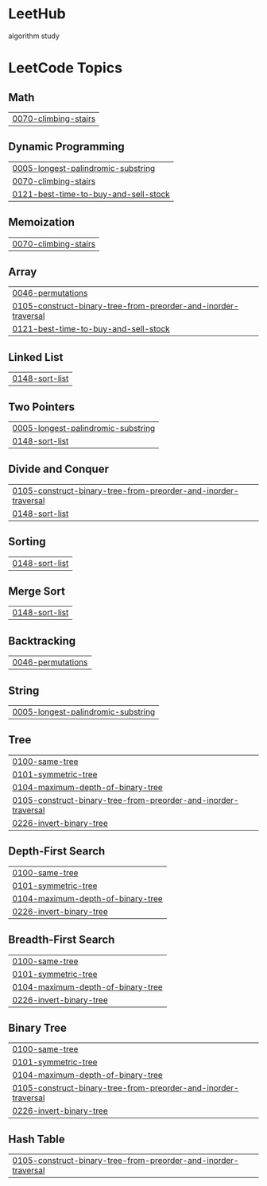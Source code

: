 # LeetHub
algorithm study

<!---LeetCode Topics Start-->
# LeetCode Topics
## Math
|  |
| ------- |
| [0070-climbing-stairs](https://github.com/changhee16/LeetCode/tree/master/0070-climbing-stairs) |
## Dynamic Programming
|  |
| ------- |
| [0005-longest-palindromic-substring](https://github.com/changhee16/LeetCode/tree/master/0005-longest-palindromic-substring) |
| [0070-climbing-stairs](https://github.com/changhee16/LeetCode/tree/master/0070-climbing-stairs) |
| [0121-best-time-to-buy-and-sell-stock](https://github.com/changhee16/LeetCode/tree/master/0121-best-time-to-buy-and-sell-stock) |
## Memoization
|  |
| ------- |
| [0070-climbing-stairs](https://github.com/changhee16/LeetCode/tree/master/0070-climbing-stairs) |
## Array
|  |
| ------- |
| [0046-permutations](https://github.com/changhee16/LeetCode/tree/master/0046-permutations) |
| [0105-construct-binary-tree-from-preorder-and-inorder-traversal](https://github.com/changhee16/LeetCode/tree/master/0105-construct-binary-tree-from-preorder-and-inorder-traversal) |
| [0121-best-time-to-buy-and-sell-stock](https://github.com/changhee16/LeetCode/tree/master/0121-best-time-to-buy-and-sell-stock) |
## Linked List
|  |
| ------- |
| [0148-sort-list](https://github.com/changhee16/LeetCode/tree/master/0148-sort-list) |
## Two Pointers
|  |
| ------- |
| [0005-longest-palindromic-substring](https://github.com/changhee16/LeetCode/tree/master/0005-longest-palindromic-substring) |
| [0148-sort-list](https://github.com/changhee16/LeetCode/tree/master/0148-sort-list) |
## Divide and Conquer
|  |
| ------- |
| [0105-construct-binary-tree-from-preorder-and-inorder-traversal](https://github.com/changhee16/LeetCode/tree/master/0105-construct-binary-tree-from-preorder-and-inorder-traversal) |
| [0148-sort-list](https://github.com/changhee16/LeetCode/tree/master/0148-sort-list) |
## Sorting
|  |
| ------- |
| [0148-sort-list](https://github.com/changhee16/LeetCode/tree/master/0148-sort-list) |
## Merge Sort
|  |
| ------- |
| [0148-sort-list](https://github.com/changhee16/LeetCode/tree/master/0148-sort-list) |
## Backtracking
|  |
| ------- |
| [0046-permutations](https://github.com/changhee16/LeetCode/tree/master/0046-permutations) |
## String
|  |
| ------- |
| [0005-longest-palindromic-substring](https://github.com/changhee16/LeetCode/tree/master/0005-longest-palindromic-substring) |
## Tree
|  |
| ------- |
| [0100-same-tree](https://github.com/changhee16/LeetCode/tree/master/0100-same-tree) |
| [0101-symmetric-tree](https://github.com/changhee16/LeetCode/tree/master/0101-symmetric-tree) |
| [0104-maximum-depth-of-binary-tree](https://github.com/changhee16/LeetCode/tree/master/0104-maximum-depth-of-binary-tree) |
| [0105-construct-binary-tree-from-preorder-and-inorder-traversal](https://github.com/changhee16/LeetCode/tree/master/0105-construct-binary-tree-from-preorder-and-inorder-traversal) |
| [0226-invert-binary-tree](https://github.com/changhee16/LeetCode/tree/master/0226-invert-binary-tree) |
## Depth-First Search
|  |
| ------- |
| [0100-same-tree](https://github.com/changhee16/LeetCode/tree/master/0100-same-tree) |
| [0101-symmetric-tree](https://github.com/changhee16/LeetCode/tree/master/0101-symmetric-tree) |
| [0104-maximum-depth-of-binary-tree](https://github.com/changhee16/LeetCode/tree/master/0104-maximum-depth-of-binary-tree) |
| [0226-invert-binary-tree](https://github.com/changhee16/LeetCode/tree/master/0226-invert-binary-tree) |
## Breadth-First Search
|  |
| ------- |
| [0100-same-tree](https://github.com/changhee16/LeetCode/tree/master/0100-same-tree) |
| [0101-symmetric-tree](https://github.com/changhee16/LeetCode/tree/master/0101-symmetric-tree) |
| [0104-maximum-depth-of-binary-tree](https://github.com/changhee16/LeetCode/tree/master/0104-maximum-depth-of-binary-tree) |
| [0226-invert-binary-tree](https://github.com/changhee16/LeetCode/tree/master/0226-invert-binary-tree) |
## Binary Tree
|  |
| ------- |
| [0100-same-tree](https://github.com/changhee16/LeetCode/tree/master/0100-same-tree) |
| [0101-symmetric-tree](https://github.com/changhee16/LeetCode/tree/master/0101-symmetric-tree) |
| [0104-maximum-depth-of-binary-tree](https://github.com/changhee16/LeetCode/tree/master/0104-maximum-depth-of-binary-tree) |
| [0105-construct-binary-tree-from-preorder-and-inorder-traversal](https://github.com/changhee16/LeetCode/tree/master/0105-construct-binary-tree-from-preorder-and-inorder-traversal) |
| [0226-invert-binary-tree](https://github.com/changhee16/LeetCode/tree/master/0226-invert-binary-tree) |
## Hash Table
|  |
| ------- |
| [0105-construct-binary-tree-from-preorder-and-inorder-traversal](https://github.com/changhee16/LeetCode/tree/master/0105-construct-binary-tree-from-preorder-and-inorder-traversal) |
<!---LeetCode Topics End-->